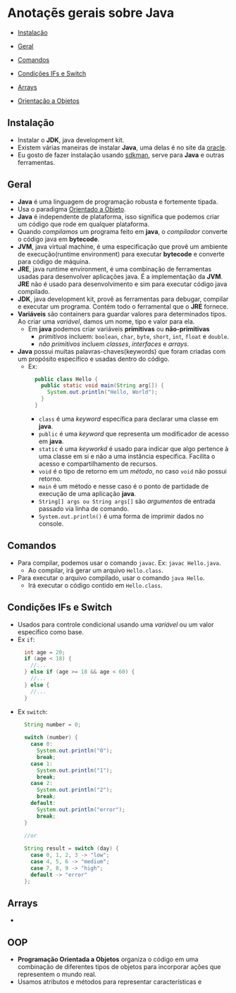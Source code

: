 # Anotaçẽs gerais sobre Java

- [Instalação](#instalação)
- [Geral](#geral)
- [Comandos](#comandos)
- [Condições IFs e Switch](#condições-ifs-e-switch)
- [Arrays](#arrays)

- [Orientação a Objetos](#oop)

## Instalação
- Instalar o **JDK**, java development kit.
- Existem várias maneiras de instalar **Java**, uma delas é no site da [oracle](https://www.oracle.com/java/technologies/downloads/).
- Eu gosto de fazer instalação usando [sdkman](https://sdkman.io/), serve para **Java** e outras ferramentas.

## Geral
- **Java** é uma linguagem de programação robusta e fortemente tipada.
- Usa o paradigma [Orientado a Objeto](#oop).
- **Java** é independente de plataforma, isso significa que podemos criar um código que rode em qualquer plataforma.
- Quando *compilamos* um programa feito em **java**, o *compilador* converte o código java em **bytecode**.
- **JVM**, java virtual machine, é uma especificação que provê um ambiente de execução(runtime environment) para executar **bytecode** e converte para código de máquina.
- **JRE**, java runtime environment, é uma combinação de ferramentas usadas para desenvolver aplicações java. É a implementação da **JVM**. **JRE** não é usado para desenvolvimento e sim para executar código java compilado.
- **JDK**, java development kit, provê as ferramentas para debugar, compilar e executar um programa. Contém todo o ferramental que o **JRE** fornece.
- **Variáveis** são containers para guardar valores para determinados tipos. Ao criar uma *variável*, damos um nome, tipo e valor para ela.
  - Em **java** podemos criar variáveis **primitivas** ou **não-primitivas**
    - *primitivos* incluem: `boolean`, `char`, `byte`, `short`, `int`, `float` e `double`.
    - *não primitivos* incluem *classes*, *interfaces* e *arrays*.
- **Java** possui muitas palavras-chaves(keywords) que foram criadas com um propósito específico e usadas dentro do código.
  - Ex:
    ```java
      public class Hello {
        public static void main(String arg[]) {
          System.out.println("Hello, World");
        }
      }
    ```
    - `class` é uma *keyword* específica para declarar uma classe em **java**.
    - `public` é uma *keyword* que representa um modificador de acesso em **java**.
    - `static` é uma *keyworkd* é usado para indicar que algo pertence à uma classe em si e não a uma instância específica. Facilita o acesso e compartilhamento de recursos.
    - `void` é o tipo de retorno em um *método*, no caso `void` não possui retorno.
    - `main` é um método e nesse caso é o ponto de partidade de execução de uma aplicação **java**.
    - `String[] args ou String args[]` são *argumentos* de entrada passado via linha de comando.
    - `System.out.println()` é uma forma de imprimir dados no console.

## Comandos
- Para compilar, podemos usar o comando `javac`. Ex: `javac Hello.java`.
  - Ao compilar, irá gerar um arquivo `Hello.class`.
- Para executar o arquivo compilado, usar o comando `java Hello`.
  - Irá executar o código contido em `Hello.class`.

## Condições IFs e Switch
- Usados para controle condicional usando uma *variável* ou um valor específico como base.
- Ex `if`:
  ```java
    int age = 20;
    if (age < 18) {
      //...
    } else if (age >= 18 && age < 60) {
      //...
    } else {
      //...
    }
  ```
- Ex `switch`:
  ```java
    String number = 0;
    
    switch (number) {
      case 0:
        System.out.println("0");
        break;
      case 1:
        System.out.println("1");
        break;
      case 2:
        System.out.println("2");
        break;
      default:
        System.out.println("error");
        break;
    }
    
    //or

    String result = switch (day) {
      case 0, 1, 2, 3 -> "low";
      case 4, 5, 6 -> "medium";
      case 7, 8, 9 -> "high";
      default -> "error"
    };
  ```
  
## Arrays
- 



## OOP
- **Programação Orientada a Objetos** organiza o código em uma combinação de diferentes tipos de objetos para incorporar ações que representem o mundo real.
- Usamos atributos e métodos para representar características e 
